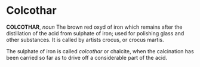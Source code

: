 # Colcothar

**COLCOTHAR**, _noun_ The brown red oxyd of iron which remains after the distillation of the acid from sulphate of iron; used for polishing glass and other substances. It is called by artists crocus, or crocus martis.

The sulphate of iron is called _colcothar_ or chalcite, when the calcination has been carried so far as to drive off a considerable part of the acid.